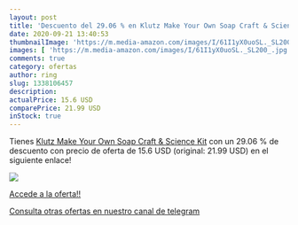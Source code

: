 ```yaml
---
layout: post
title: 'Descuento del 29.06 % en Klutz Make Your Own Soap Craft & Science'
date: 2020-09-21 13:40:53
thumbnailImage: 'https://m.media-amazon.com/images/I/61I1yX0uoSL._SL200_.jpg'
images: [ 'https://m.media-amazon.com/images/I/61I1yX0uoSL._SL200_.jpg' ]
comments: true
category: ofertas
author: ring
slug: 1338106457
description:
actualPrice: 15.6 USD
comparePrice: 21.99 USD
inStock: true
---
```


Tienes [Klutz Make Your Own Soap Craft & Science Kit](https://www.amazon.com/dp/1338106457/?tag=redken08-20) con un 29.06 % de descuento con precio de oferta de 15.6 USD (original: 21.99 USD) en el siguiente enlace!

[![](https://m.media-amazon.com/images/I/61I1yX0uoSL._SL200_.jpg)](https://www.amazon.com/dp/1338106457/?tag=redken08-20)

[Accede a la oferta!!](https://www.amazon.com/dp/1338106457/?tag=redken08-20)

[Consulta otras ofertas en nuestro canal de telegram](https://t.me/s/ofertas25)
